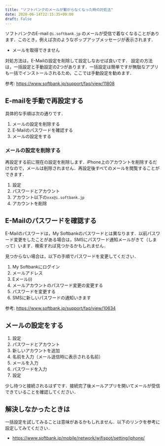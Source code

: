 ```yaml
---
title: "ソフトバンクのメールが繋がらなくなった時の対処法"
date: 2020-06-14T22:15:35+09:00
draft: False
---
```


ソフトバンクのE-mail `@i.softbank.jp` のメールが受信で着なくなることがあります．このとき，例えば次のようなポップアップメッセージが表示されます．

- メールを取得できません

対処方法は，E-Mailの設定を削除して設定しなおせば良いです．
設定の方法は，一括設定と手動設定の2つがあります．一括設定は簡単ですが無駄なアプリも一括でインストールされるため，ここでは手動設定を勧めます．

参考: https://www.softbank.jp/support/faq/view/11808
## E-mailを手動で再設定する
具体的な手順は次の通りです．

1. メールの設定を削除する
2. E-Mailのパスワードを確認する
3. メールの設定をする

### メールの設定を削除する
再設定する前に現在の設定を削除します．iPhone上のアカウントを削除するだけなので，メールは削除されません．再設定後すべてのメールを閲覧することができます．

1. 設定
2. パスワードとアカウント
3. アカウント以下の`xxx@i.softbank.jp`
4. アカウントを削除

## E-Mailのパスワードを確認する
E-Mailのパスワードは，My Softbankのパスワードとは異なります．以前パスワード変更をしたことがある場合は，SMSにパスワード通知メールがきて（しまって）います．検索すれば見つかるかもしれません．

見つからない場合は，以下の手順でパスワードを変更してください．

1. My Softbankにログイン
2. メールアドレス
3. Eメール(i)
4. メールアカウントのパスワード変更の変更する
5. パスワードを変更する
6. SMSに新しいパスワードの通知いきます

参考: https://www.softbank.jp/support/faq/view/10634
## メールの設定をする

1. 設定
2. パスワードとアカウント
3. 新しいアカウントを追加
4. 名前を入力（メール送信時に表示される名前）
5. メールを入力
6. パスワードを入力
7. 設定

少し待つと接続されるはずです．接続完了後メールアプリを開いてメールが受信できていることを確認してください．

## 解決しなかったときは
一括設定を試してみることは意味があるかもしれません．以下のリンクを参考に設定してみてください．
- https://www.softbank.jp/mobile/network/wifispot/setting/iphone/
